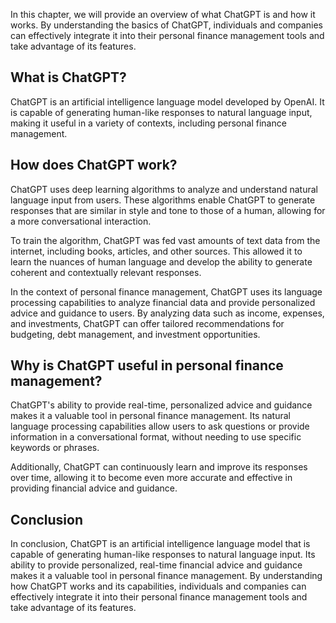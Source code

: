 
In this chapter, we will provide an overview of what ChatGPT is and how it works. By understanding the basics of ChatGPT, individuals and companies can effectively integrate it into their personal finance management tools and take advantage of its features.

What is ChatGPT?
----------------

ChatGPT is an artificial intelligence language model developed by OpenAI. It is capable of generating human-like responses to natural language input, making it useful in a variety of contexts, including personal finance management.

How does ChatGPT work?
----------------------

ChatGPT uses deep learning algorithms to analyze and understand natural language input from users. These algorithms enable ChatGPT to generate responses that are similar in style and tone to those of a human, allowing for a more conversational interaction.

To train the algorithm, ChatGPT was fed vast amounts of text data from the internet, including books, articles, and other sources. This allowed it to learn the nuances of human language and develop the ability to generate coherent and contextually relevant responses.

In the context of personal finance management, ChatGPT uses its language processing capabilities to analyze financial data and provide personalized advice and guidance to users. By analyzing data such as income, expenses, and investments, ChatGPT can offer tailored recommendations for budgeting, debt management, and investment opportunities.

Why is ChatGPT useful in personal finance management?
-----------------------------------------------------

ChatGPT's ability to provide real-time, personalized advice and guidance makes it a valuable tool in personal finance management. Its natural language processing capabilities allow users to ask questions or provide information in a conversational format, without needing to use specific keywords or phrases.

Additionally, ChatGPT can continuously learn and improve its responses over time, allowing it to become even more accurate and effective in providing financial advice and guidance.

Conclusion
----------

In conclusion, ChatGPT is an artificial intelligence language model that is capable of generating human-like responses to natural language input. Its ability to provide personalized, real-time financial advice and guidance makes it a valuable tool in personal finance management. By understanding how ChatGPT works and its capabilities, individuals and companies can effectively integrate it into their personal finance management tools and take advantage of its features.
